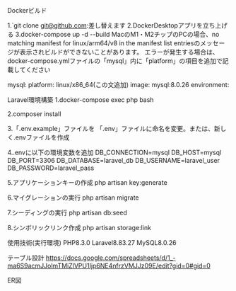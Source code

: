 Dockerビルド

1.`git clone git@github.com:差し替えます
2.DockerDesktopアプリを立ち上げる
3.docker-compose up -d --build
MacのM1・M2チップのPCの場合、no matching manifest for linux/arm64/v8 in the manifest list entriesのメッセージが表示されビルドができないことがあります。 エラーが発生する場合は、docker-compose.ymlファイルの「mysql」内に「platform」の項目を追加で記載してください

mysql:
    platform: linux/x86_64(この文追加)
    image: mysql:8.0.26
    environment:

Laravel環境構築
1.docker-compose exec php bash

2.composer install

3.「.env.example」ファイルを 「.env」ファイルに命名を変更。または、新しく.envファイルを作成

4..envに以下の環境変数を追加
DB_CONNECTION=mysql
DB_HOST=mysql
DB_PORT=3306
DB_DATABASE=laravel_db
DB_USERNAME=laravel_user
DB_PASSWORD=laravel_pass

5.アプリケーションキーの作成
php artisan key:generate

6.マイグレーションの実行
php artisan migrate

7.シーディングの実行
php artisan db:seed

8.シンボリックリンク作成
php artisan storage:link

使用技術(実行環境)
PHP8.3.0
Laravel8.83.27
MySQL8.0.26

テーブル設計
https://docs.google.com/spreadsheets/d/1_-ma6S9acmJJolmTMiZlVPU1Ijp6NE4nfrzVMJJz09E/edit?gid=0#gid=0

ER図
